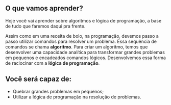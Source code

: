 ## O que vamos aprender?

Hoje você vai aprender sobre algoritmos e lógica de programação, a base de tudo que faremos daqui pra frente.

Assim como em uma receita de bolo, na programação, devemos passo a passo utilizar comandos para resolver um problema. Essa sequência de comandos se chama **algoritmo**. Para criar um algoritmo, temos que desenvolver uma capacidade analítica para transformar grandes problemas em pequenos e encadeados comandos lógicos. Desenvolvemos essa forma de raciocinar com a **lógica de programação**.

## Você será capaz de:

- Quebrar grandes problemas em pequenos;
- Utilizar a lógica de programação na resolução de problemas.
